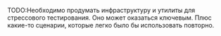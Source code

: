 TODO:Необходимо продумать инфраструктуру и утилиты для стрессового тестирования.
Оно может оказаться ключевым. Плюс какие-то сценарии, которые легко было бы
использовать повторно.
